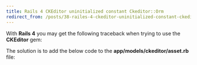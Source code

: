 ```yaml
---
title: Rails 4 CKEditor uninitialized constant Ckeditor::Orm
redirect_from: /posts/38-railes-4-ckeditor-uninitialized-constant-ckeditororm/
---
```


<p>With <strong>Rails 4</strong> you may get the following traceback when trying to use the <strong>CKEditor</strong> gem:</p>
<script src="https://gist.github.com/maxmumford/8283384.js"></script>

<p>The solution is to add the below code to the&nbsp;<strong>app/models/ckeditor/asset.rb</strong> file:</p>
<script src="https://gist.github.com/maxmumford/8283421.js"></script>
